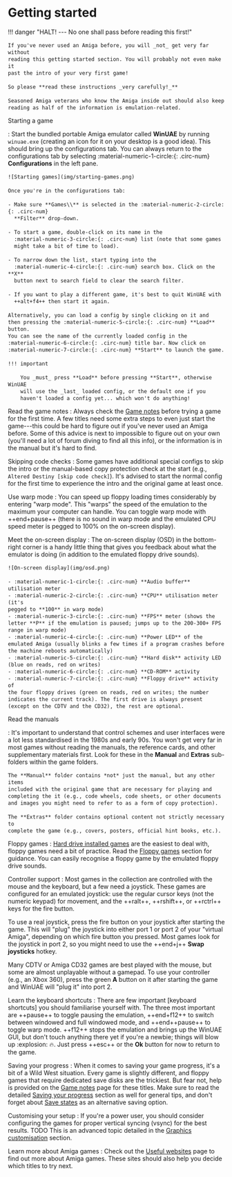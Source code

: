 # Getting started

!!! danger "HALT! --- No one shall pass before reading this first!"

    If you've never used an Amiga before, you will _not_ get very far without
    reading this getting started section. You will probably not even make it
    past the intro of your very first game!

    So please **read these instructions _very carefully!_**

    Seasoned Amiga veterans who know the Amiga inside out should also keep
    reading as half of the information is emulation-related.


Starting a game

: Start the bundled portable Amiga emulator called **WinUAE** by running
  `winuae.exe` (creating an icon for it on your desktop is a good idea). This
  should bring up the configurations tab. You can always return to the
  configurations tab by selecting :material-numeric-1-circle:{: .circ-num}
  **Configurations** in the left pane.

    ![Starting games](img/starting-games.png)

    Once you're in the configurations tab:

    - Make sure **Games\\** is selected in the :material-numeric-2-circle:{: .circ-num}
      **Filter** drop-down. 

    - To start a game, double-click on its name in the
      :material-numeric-3-circle:{: .circ-num} list (note that some games
      might take a bit of time to load).

    - To narrow down the list, start typing into the
      :material-numeric-4-circle:{: .circ-num} search box. Click on the **X**
      button next to search field to clear the search filter.

    - If you want to play a different game, it's best to quit WinUAE with
      ++alt+f4++ then start it again.

    Alternatively, you can load a config by single clicking on it and
    then pressing the :material-numeric-5-circle:{: .circ-num} **Load** button.
    You can see the name of the currently loaded config in the
    :material-numeric-6-circle:{: .circ-num} title bar. Now click on
    :material-numeric-7-circle:{: .circ-num} **Start** to launch the game.

    !!! important 

        You _must_ press **Load** before pressing **Start**, otherwise WinUAE
        will use the _last_ loaded config, or the default one if you
        haven't loaded a config yet... which won't do anything!


Read the game notes
: Always check the [Game notes](../games/index.md) before trying a game for
  the first time. A few titles need some extra steps to even just start the
  game---this could be hard to figure out if you've never used an Amiga
  before. Some of this advice is next to impossible to figure out on your own
  (you'll need a lot of forum diving to find all this info), or the
  information is in the manual but it's hard to find.

Skipping code checks
: Some games have additional special configs to skip the intro or the
  manual-based copy protection check at the start (e.g., `Altered Destiny
  [skip code check]`). It's advised to start the normal config for the first
  time to experience the intro and the original game at least once.

Use warp mode
: You can speed up floppy loading times considerably by entering "warp mode".
  This "warps" the speed of the emulation to the maximum your computer can
  handle. You can toggle warp mode with ++end+pause++ (there is no sound in
  warp mode and the emulated CPU speed meter is pegged to 100% on the
  on-screen display).

Meet the on-screen display
: The on-screen display (OSD) in the bottom-right corner is a handy little
  thing that gives you feedback about what the emulator is doing (in addition
  to the emulated floppy drive sounds).

    ![On-screen display](img/osd.png)

    - :material-numeric-1-circle:{: .circ-num} **Audio buffer** utilisation meter
    - :material-numeric-2-circle:{: .circ-num} **CPU** utilisation meter (it's
    pegged to **100** in warp mode)
    - :material-numeric-3-circle:{: .circ-num} **FPS** meter (shows the letter **P** if the emulation is paused; jumps up to the 200-300+ FPS range in warp mode)
    - :material-numeric-4-circle:{: .circ-num} **Power LED** of the emulated Amiga (usually blinks a few times if a program crashes before the machine reboots automatically)
    - :material-numeric-5-circle:{: .circ-num} **Hard disk** activity LED (blue on reads, red on writes)
    - :material-numeric-6-circle:{: .circ-num} **CD-ROM** activity
    - :material-numeric-7-circle:{: .circ-num} **Floppy drive** activity of
    the four floppy drives (green on reads, red on writes; the number
    indicates the current track). The first drive is always present
    (except on the CDTV and the CD32), the rest are optional.


Read the manuals

: It's important to understand that control schemes and user interfaces were a
  lot less standardised in the 1980s and early 90s. You won't get very far in
  most games without reading the manuals, the reference cards, and other
  supplementary materials first. Look for these in the **Manual** and
  **Extras** sub-folders within the game folders.

    The **Manual** folder contains *not* just the manual, but any other items
    included with the original game that are necessary for playing and
    completing the it (e.g., code wheels, code sheets, or other documents
    and images you might need to refer to as a form of copy protection).

    The **Extras** folder contains optional content not strictly necessary to
    complete the game (e.g., covers, posters, official hint books, etc.).


Floppy games
: [Hard drive installed games](hard-drive-games.md) are the easiest to deal
  with, floppy games need a bit of practice. Read the [Floppy games](floppy-games.md)
  section for guidance. You can easily recognise a floppy game by the emulated
  floppy drive sounds.


Controller support
: Most games in the collection are controlled with the mouse and the keyboard,
  but a few need a joystick. These games are configured for an emulated
  joystick: use the regular cursor keys (not the numeric keypad) for movement,
  and the ++ralt++, ++rshift++, or ++rctrl++ keys for the fire button.

  To use a real joystick, press the fire button on your joystick after
  starting the game. This will "plug" the joystick into either port 1 or port
  2 of your "virtual Amiga", depending on which fire button you pressed. Most
  games look for the joystick in port 2, so you might need to use the
  ++end+j++ **Swap joysticks** hotkey.

  Many CDTV or Amiga CD32 games are best played with the mouse, but some are
  almost unplayable without a gamepad. To use your controller (e.g., an Xbox
  360), press the green **A** button on it after starting the game and WinUAE
  will "plug it" into port 2.


Learn the keyboard shortcuts
: There are few important [keyboard shortcuts] you should familiarise yourself
  with. The three most important are ++pause++ to toggle pausing the
  emulation, ++end+f12++ to switch between windowed and full windowed mode,
  and ++end++pause++ to toggle warp mode. ++f12++ stops the emulation and
  brings up the WinUAE GUI, but don't touch anything there yet if you're a
  newbie; things will blow up :explosion: :fire:. Just press ++esc++ or the
  **Ok** button for now to return to the game.

Saving your progress
: When it comes to saving your game progress, it's a bit of a Wild West
  situation. Every game is slightly different, and floppy games that require
  dedicated save disks are the trickiest. But fear not, help is provided on
  the [Game notes](../games/index.md) page for these titles. Make sure to read
  the detailed [Saving your progress](floppy-games.md/#saving-your-progress)
  section as well for general tips, and don't forget about [Save
  states](save-states.md) as an alternative saving option.

Customising your setup
: If you're a power user, you should consider configuring the games for proper
  vertical syncing (vsync) for the best results. TODO This is an advanced topic
  detailed in the [Graphics customisation](customising-your-setup.md#graphics-customisation)
  section.

Learn more about Amiga games
: Check out the [Useful websites](useful-websites.md) page to find out more
  about Amiga games. These sites should also help you decide which titles to
  try next.
